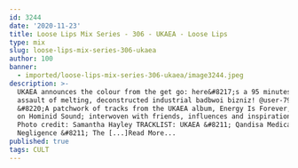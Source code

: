 ```yaml
---
id: 3244
date: '2020-11-23'
title: Loose Lips Mix Series - 306 - UKAEA - Loose Lips
type: mix
slug: loose-lips-mix-series-306-ukaea
author: 100
banner:
  - imported/loose-lips-mix-series-306-ukaea/image3244.jpeg
description: >-
  UKAEA announces the colour from the get go: here&#8217;s a 95 minutes sonic
  assault of melting, deconstructed industrial badbwoi bizniz! @user-799719556
  &#8220;A patchwork of tracks from the UKAEA album, Energy Is Forever, out now
  on Hominid Sound; interwoven with friends, influences and inspirations.&#8221;
  Photo credit: Samantha Hayley TRACKLIST: UKAEA &#8211; Qandisa Medical
  Negligence &#8211; The [...]Read More...
published: true
tags: CULT
---
```

